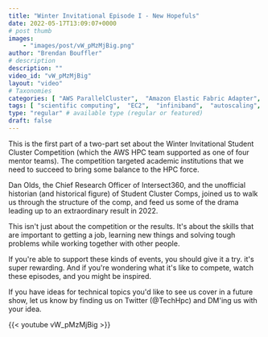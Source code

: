 ```yaml
---
title: "Winter Invitational Episode I - New Hopefuls"
date: 2022-05-17T13:09:07+0000
# post thumb
images:
    - "images/post/vW_pMzMjBig.png"
author: "Brendan Bouffler"
# description
description: ""
video_id: "vW_pMzMjBig"
layout: "video"
# Taxonomies
categories: [ "AWS ParallelCluster",  "Amazon Elastic Fabric Adapter",  "Amazon NICE DCV",  "Life Sciences", ]
tags: [ "scientific computing",  "EC2",  "infiniband",  "autoscaling",  "Schedulers",  "ParallelCluster",  "Lustre",  "vizualization",  "MPI",  "cloud computing",  "tightly-coupled",  "GPUs",  "EFA",  "elastic fabric adapter",  "technical computing",  "High Performance Computing",  "virtualization",  "DCV",  "HPC",  "CPUs",  "elastic",  "Storage",  "bioinformatics",  "techshorts", ]
type: "regular" # available type (regular or featured)
draft: false
---
```


This is the first part of a two-part set about the Winter Invitational Student Cluster Competition (which the AWS HPC team supported as one of four mentor teams). The competition targeted academic institutions that we need to succeed to bring some balance to the HPC force.

Dan Olds, the Chief Research Officer of Intersect360, and the unofficial historian (and historical figure) of Student Cluster Comps, joined us to walk us through the structure of the comp, and feed us some of the drama leading up to an extraordinary result in 2022. 

This isn't just about the competition or the results. It's about the skills that are important to getting a job, learning new things and solving tough problems while working together with other people.

If you're able to support these kinds of events, you should give it a try. it's super rewarding. And if you're wondering what it's like to compete, watch these episodes, and you might be inspired.

If you have ideas for technical topics you'd like to see us cover in a future show, let us know by finding us on Twitter (@TechHpc) and DM'ing us with your idea.

{{< youtube vW_pMzMjBig >}}